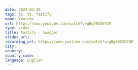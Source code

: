 ```yaml
---
date: 2024-03-29
tags: js, ts, fastify
name: Youtube
url: https://www.youtube.com/watch?v=gBgO8XSW7GM
type: video
title: Fastify - Swagger
slides_url:
recording_url: https://www.youtube.com/watch?v=gBgO8XSW7GM
city:
country:
country_code:
language: English
---
```

